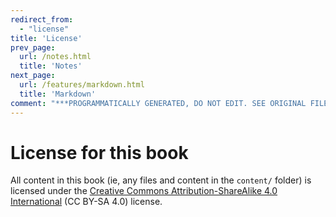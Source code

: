 ```yaml
---
redirect_from:
  - "license"
title: 'License'
prev_page:
  url: /notes.html
  title: 'Notes'
next_page:
  url: /features/markdown.html
  title: 'Markdown'
comment: "***PROGRAMMATICALLY GENERATED, DO NOT EDIT. SEE ORIGINAL FILES IN /content***"
---
```

# License for this book

All content in this book (ie, any files and content in the `content/` folder)
is licensed under the [Creative Commons Attribution-ShareAlike 4.0 International](https://creativecommons.org/licenses/by-sa/4.0/)
(CC BY-SA 4.0) license.